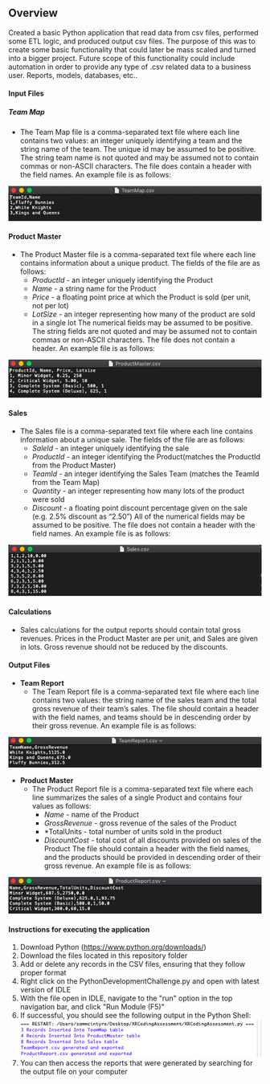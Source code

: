 ## Overview

Created a basic Python application that read data from csv files, performed some ETL logic, and produced output csv files. The purpose of this was to create some basic functionality that could later be mass scaled and turned into a bigger project. Future scope of this functionality could include automation in order to provide any type of .csv related data to a business user. Reports, models, databases, etc..


#### Input Files

##### **Team Map**

* The Team Map file is a comma-separated text file where each line contains two values: an integer
uniquely identifying a team and the string name of the team. The unique id may be assumed to be positive. The
string team name is not quoted and may be assumed not to contain commas or non-ASCII characters. The file
does contain a header with the field names. An example file is as follows:

![TeamMapScreenshot](https://github.com/sammcint/PythonDevelopment/blob/main/Screenshots/TeamMapSample.png)

#### **Product Master**

* The Product Master file is a comma-separated text file where each line contains information about a
unique product. The fields of the file are as follows:
	- *ProductId* - an integer uniquely identifying the Product
	- *Name* - a string name for the Product
	- *Price* - a floating point price at which the Product is sold (per unit, not per lot)
	- *LotSize* - an integer representing how many of the product are sold in a single lot
The numerical fields may be assumed to be positive. The string fields are not quoted and may be assumed not
to contain commas or non-ASCII characters. The file does not contain a header. An example file is as follows:

![ProductMasterScreenshot](https://github.com/sammcint/PythonDevelopment/blob/main/Screenshots/ProductMasterSample.png)

#### **Sales**

* The Sales file is a comma-separated text file where each line contains information about a unique sale.
The fields of the file are as follows:
	- *SaleId* - an integer uniquely identifying the sale 
	- *ProductId* - an integer identifying the Product(matches the ProductId from the Product Master)
	- *TeamId* - an integer identifying the Sales Team (matches the TeamId from the Team Map)
	- *Quantity* - an integer representing how many lots of the product were sold 
	- *Discount* - a floating point discount percentage given on the sale (e.g. 2.5% discount as “2.50”)
All of the numerical fields may be assumed to be positive. The file does not contain a header with the field
names. An example file is as follows:


![SalesFileScreenshot](https://github.com/sammcint/PythonDevelopment/blob/main/Screenshots/SalesSample.png)

#### **Calculations**

* Sales calculations for the output reports should contain total gross revenues. Prices in the Product
Master are per unit, and Sales are given in lots. Gross revenue should not be reduced by the discounts.

#### **Output Files**

* **Team Report**
	- The Team Report file is a comma-separated text file where each line contains two values: the string
name of the sales team and the total gross revenue of their team’s sales. The file should contain a header with
the field names, and teams should be in descending order by their gross revenue. An example file is as follows:

![TeamReportScreenshot](https://github.com/sammcint/PythonDevelopment/blob/main/Screenshots/TeamReportSample.png)

* **Product Master**
	- The Product Report file is a comma-separated text file where each line summarizes the sales of a single
Product and contains four values as follows:
		- *Name* - name of the Product
		- *GrossRevenue* - gross revenue of the sales of the Product
		- *TotalUnits - total number of units sold in the product 
		- *DiscountCost* - total cost of all discounts provided on sales of the Product
The file should contain a header with the field names, and the products should be provided in descending order
of their gross revenue. An example file is as follows:


![ProductReportScreenshot](https://github.com/sammcint/PythonDevelopment/blob/main/Screenshots/ProductReportSample.png)

#### **Instructions for executing the application**
1. Download Python (https://www.python.org/downloads/)
1. Download the files located in this repository folder
1. Add or delete any records in the CSV files, ensuring that they follow proper format
1. Right click on the PythonDevelopmentChallenge.py and open with latest version of IDLE 
1. With the file open in IDLE, navigate to the "run" option in the top navigation bar, and click "Run Module (F5)"
1. If successful, you should see the following output in the Python Shell:
![OutputScreenshot](https://github.com/sammcint/PythonDevelopment/blob/main/Screenshots/ProgramOutputSample.png)
1. You can then access the reports that were generated by searching for the output file on your computer
